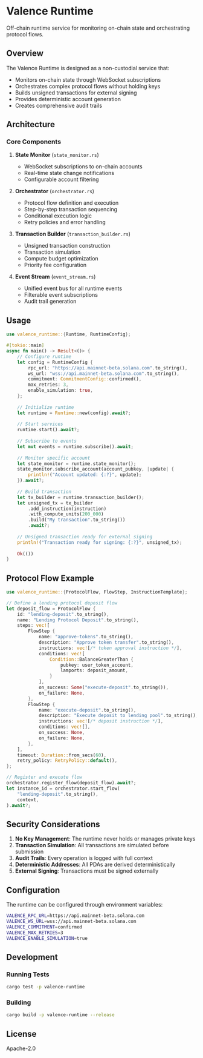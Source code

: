 # Valence Runtime

Off-chain runtime service for monitoring on-chain state and orchestrating protocol flows.

## Overview

The Valence Runtime is designed as a non-custodial service that:
- Monitors on-chain state through WebSocket subscriptions
- Orchestrates complex protocol flows without holding keys
- Builds unsigned transactions for external signing
- Provides deterministic account generation
- Creates comprehensive audit trails

## Architecture

### Core Components

1. **State Monitor** (`state_monitor.rs`)
   - WebSocket subscriptions to on-chain accounts
   - Real-time state change notifications
   - Configurable account filtering

2. **Orchestrator** (`orchestrator.rs`)
   - Protocol flow definition and execution
   - Step-by-step transaction sequencing
   - Conditional execution logic
   - Retry policies and error handling

3. **Transaction Builder** (`transaction_builder.rs`)
   - Unsigned transaction construction
   - Transaction simulation
   - Compute budget optimization
   - Priority fee configuration

4. **Event Stream** (`event_stream.rs`)
   - Unified event bus for all runtime events
   - Filterable event subscriptions
   - Audit trail generation

## Usage

```rust
use valence_runtime::{Runtime, RuntimeConfig};

#[tokio::main]
async fn main() -> Result<()> {
    // Configure runtime
    let config = RuntimeConfig {
        rpc_url: "https://api.mainnet-beta.solana.com".to_string(),
        ws_url: "wss://api.mainnet-beta.solana.com".to_string(),
        commitment: CommitmentConfig::confirmed(),
        max_retries: 3,
        enable_simulation: true,
    };
    
    // Initialize runtime
    let runtime = Runtime::new(config).await?;
    
    // Start services
    runtime.start().await?;
    
    // Subscribe to events
    let mut events = runtime.subscribe().await;
    
    // Monitor specific account
    let state_monitor = runtime.state_monitor();
    state_monitor.subscribe_account(account_pubkey, |update| {
        println!("Account updated: {:?}", update);
    }).await?;
    
    // Build transaction
    let tx_builder = runtime.transaction_builder();
    let unsigned_tx = tx_builder
        .add_instruction(instruction)
        .with_compute_units(200_000)
        .build("My transaction".to_string())
        .await?;
    
    // Unsigned transaction ready for external signing
    println!("Transaction ready for signing: {:?}", unsigned_tx);
    
    Ok(())
}
```

## Protocol Flow Example

```rust
use valence_runtime::{ProtocolFlow, FlowStep, InstructionTemplate};

// Define a lending protocol deposit flow
let deposit_flow = ProtocolFlow {
    id: "lending-deposit".to_string(),
    name: "Lending Protocol Deposit".to_string(),
    steps: vec![
        FlowStep {
            name: "approve-tokens".to_string(),
            description: "Approve token transfer".to_string(),
            instructions: vec![/* token approval instruction */],
            conditions: vec![
                Condition::BalanceGreaterThan {
                    pubkey: user_token_account,
                    lamports: deposit_amount,
                }
            ],
            on_success: Some("execute-deposit".to_string()),
            on_failure: None,
        },
        FlowStep {
            name: "execute-deposit".to_string(),
            description: "Execute deposit to lending pool".to_string(),
            instructions: vec![/* deposit instruction */],
            conditions: vec![],
            on_success: None,
            on_failure: None,
        },
    ],
    timeout: Duration::from_secs(60),
    retry_policy: RetryPolicy::default(),
};

// Register and execute flow
orchestrator.register_flow(deposit_flow).await?;
let instance_id = orchestrator.start_flow(
    "lending-deposit".to_string(),
    context,
).await?;
```

## Security Considerations

1. **No Key Management**: The runtime never holds or manages private keys
2. **Transaction Simulation**: All transactions are simulated before submission
3. **Audit Trails**: Every operation is logged with full context
4. **Deterministic Addresses**: All PDAs are derived deterministically
5. **External Signing**: Transactions must be signed externally

## Configuration

The runtime can be configured through environment variables:

```bash
VALENCE_RPC_URL=https://api.mainnet-beta.solana.com
VALENCE_WS_URL=wss://api.mainnet-beta.solana.com
VALENCE_COMMITMENT=confirmed
VALENCE_MAX_RETRIES=3
VALENCE_ENABLE_SIMULATION=true
```

## Development

### Running Tests

```bash
cargo test -p valence-runtime
```

### Building

```bash
cargo build -p valence-runtime --release
```

## License

Apache-2.0